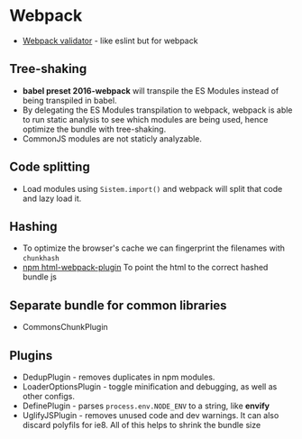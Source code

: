 # Webpack

- [Webpack validator](https://github.com/js-dxtools/webpack-validator) - like eslint but for webpack

## Tree-shaking

- **babel preset 2016-webpack** will transpile the ES Modules instead of being transpiled in babel. 
- By delegating the ES Modules transpilation to webpack, webpack is able to run static analysis to see which modules are being used, hence optimize the bundle with tree-shaking. 
- CommonJS modules are not staticly analyzable.

## Code splitting

- Load modules using `Sistem.import()` and webpack will split that code and lazy load it.

## Hashing

- To optimize the browser's cache we can fingerprint the filenames with `chunkhash`
- [npm html-webpack-plugin](https://github.com/jantimon/html-webpack-plugin) To point the html to the correct hashed bundle js 

## Separate bundle for common libraries

- CommonsChunkPlugin 

## Plugins

- DedupPlugin - removes duplicates in npm modules.
- LoaderOptionsPlugin - toggle minification and debugging, as well as other configs.
- DefinePlugin - parses `process.env.NODE_ENV` to a string, like **envify**
- UglifyJSPlugin - removes unused code and dev warnings. It can also discard polyfils for ie8. All of this helps to shrink the bundle size